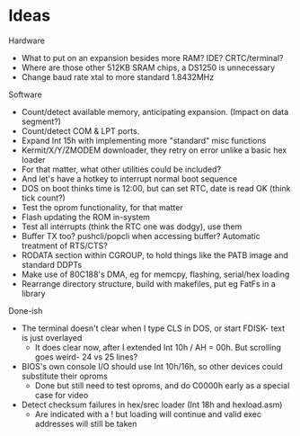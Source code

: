 Ideas
=====

Hardware
* What to put on an expansion besides more RAM? IDE? CRTC/terminal?
* Where are those other 512KB SRAM chips, a DS1250 is unnecessary
* Change baud rate xtal to more standard 1.8432MHz

Software
* Count/detect available memory, anticipating expansion. (Impact on data segment?)
* Count/detect COM & LPT ports.
* Expand Int 15h with implementing more "standard" misc functions
* Kermit/X/Y/ZMODEM downloader, they retry on error unlike a basic hex loader
* For that matter, what other utilities could be included?
* And let's have a hotkey to interrupt normal boot sequence
* DOS on boot thinks time is 12:00, but can set RTC, date is read OK (think tick count?)
* Test the oprom functionality, for that matter
* Flash updating the ROM in-system
* Test all interrupts (think the RTC one was dodgy), use them
* Buffer TX too? pushcli/popcli when accessing buffer? Automatic treatment of RTS/CTS?
* RODATA section within CGROUP, to hold things like the PATB image and standard DDPTs
* Make use of 80C188's DMA, eg for memcpy, flashing, serial/hex loading
* Rearrange directory structure, build with makefiles, put eg FatFs in a library

Done-ish
* The terminal doesn't clear when I type CLS in DOS, or start FDISK- text is just overlayed
  * It does clear now, after I extended Int 10h / AH = 00h. But scrolling goes weird- 24 vs 25 lines?
* BIOS's own console I/O should use Int 10h/16h, so other devices could substitute their oproms
  * Done but still need to test oproms, and do C0000h early as a special case for video
* Detect checksum failures in hex/srec loader (Int 18h and hexload.asm)
  * Are indicated with a ! but loading will continue and valid exec addresses will still be taken

